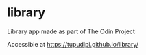 # library
Library app made as part of The Odin Project

Accessible at https://tupudipi.github.io/library/
